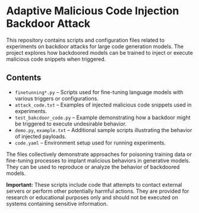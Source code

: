 # Adaptive Malicious Code Injection Backdoor Attack

This repository contains scripts and configuration files related to experiments on backdoor attacks for large code generation models. The project explores how backdoored models can be trained to inject or execute malicious code snippets when triggered.

## Contents

- `finetunning*.py` – Scripts used for fine-tuning language models with various triggers or configurations.
- `attack_code.txt` – Examples of injected malicious code snippets used in experiments.
- `test_bakcdoor_code.py` – Example demonstrating how a backdoor might be triggered to execute undesirable behavior.
- `demo.py`, `example.txt` – Additional sample scripts illustrating the behavior of injected payloads.
- `code.yaml` – Environment setup used for running experiments.

The files collectively demonstrate approaches for poisoning training data or fine-tuning processes to implant malicious behaviors in generative models. They can be used to reproduce or analyze the behavior of backdoored models.

**Important:** These scripts include code that attempts to contact external servers or perform other potentially harmful actions. They are provided for research or educational purposes only and should not be executed on systems containing sensitive information.
